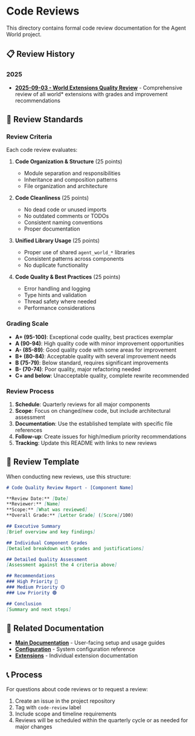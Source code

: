 # Code Reviews

This directory contains formal code review documentation for the Agent World project.

## 📋 Review History

### 2025
- **[2025-09-03 - World Extensions Quality Review](./code_quality_review_2025_09_03.md)** - Comprehensive review of all world* extensions with grades and improvement recommendations

## 🎯 Review Standards

### Review Criteria
Each code review evaluates:

1. **Code Organization & Structure** (25 points)
   - Module separation and responsibilities
   - Inheritance and composition patterns  
   - File organization and architecture

2. **Code Cleanliness** (25 points)
   - No dead code or unused imports
   - No outdated comments or TODOs
   - Consistent naming conventions
   - Proper documentation

3. **Unified Library Usage** (25 points)
   - Proper use of shared `agent_world_*` libraries
   - Consistent patterns across components
   - No duplicate functionality

4. **Code Quality & Best Practices** (25 points)
   - Error handling and logging
   - Type hints and validation
   - Thread safety where needed
   - Performance considerations

### Grading Scale
- **A+ (95-100)**: Exceptional code quality, best practices exemplar
- **A (90-94)**: High quality code with minor improvement opportunities  
- **A- (85-89)**: Good quality code with some areas for improvement
- **B+ (80-84)**: Acceptable quality with several improvement needs
- **B (75-79)**: Below standard, requires significant improvements
- **B- (70-74)**: Poor quality, major refactoring needed
- **C+ and below**: Unacceptable quality, complete rewrite recommended

### Review Process

1. **Schedule**: Quarterly reviews for all major components
2. **Scope**: Focus on changed/new code, but include architectural assessment
3. **Documentation**: Use the established template with specific file references
4. **Follow-up**: Create issues for high/medium priority recommendations
5. **Tracking**: Update this README with links to new reviews

## 📝 Review Template

When conducting new reviews, use this structure:

```markdown
# Code Quality Review Report - [Component Name]

**Review Date:** [Date]  
**Reviewer:** [Name]  
**Scope:** [What was reviewed]  
**Overall Grade:** [Letter Grade] ([Score]/100)

## Executive Summary
[Brief overview and key findings]

## Individual Component Grades
[Detailed breakdown with grades and justifications]

## Detailed Quality Assessment
[Assessment against the 4 criteria above]

## Recommendations
### High Priority 🔴
### Medium Priority 🟡  
### Low Priority 🟢

## Conclusion
[Summary and next steps]
```

## 🔗 Related Documentation

- **[Main Documentation](../)** - User-facing setup and usage guides
- **[Configuration](../configuration.md)** - System configuration reference
- **[Extensions](../extensions/)** - Individual extension documentation

## 📞 Process

For questions about code reviews or to request a review:
1. Create an issue in the project repository
2. Tag with `code-review` label
3. Include scope and timeline requirements
4. Reviews will be scheduled within the quarterly cycle or as needed for major changes
